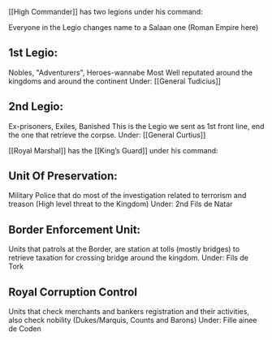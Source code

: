 [[High Commander]] has two legions under his command:

Everyone in the Legio changes name to a Salaan one (Roman Empire here)
## 1st Legio: 
Nobles, "Adventurers", Heroes-wannabe
Most Well reputated around the kingdoms and around the continent
Under: [[General Tudicius]]

## 2nd Legio: 
Ex-prisoners, Exiles, Banished
This is the Legio we sent as 1st front line, end the one that retrieve the corpse.
Under: [[General Curtius]]

[[Royal Marshal]] has the [[King’s Guard]] under his command:
## Unit Of Preservation:
Military Police that do most of the investigation related to terrorism and treason (High level threat to the Kingdom)
Under: 2nd Fils de Natar
## Border Enforcement Unit:
Units that patrols at the Border, are station at tolls (mostly bridges) to retrieve taxation for crossing bridge around the kingdom. 
Under: Fils de Tork
## Royal Corruption Control
Units that check merchants and bankers registration and their activities, also check nobility (Dukes/Marquis, Counts and Barons)
Under: Fille ainee de Coden 